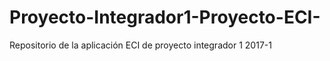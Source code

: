 # Proyecto-Integrador1-Proyecto-ECI-
Repositorio de la aplicación ECI de proyecto integrador 1 2017-1

